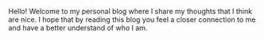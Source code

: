 Hello! Welcome to my personal blog where I share my thoughts that I think are nice. I hope that by reading this blog you feel a closer connection to me and have a better understand of who I am.
